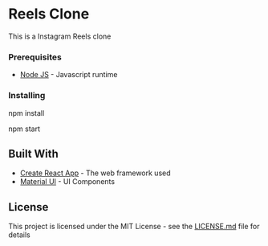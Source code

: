 # Reels Clone

This is a Instagram Reels clone

### Prerequisites

- [Node JS](https://nodejs.org/en/) - Javascript runtime

### Installing

npm install

npm start

## Built With

- [Create React App](https://reactjs.org/docs/create-a-new-react-app.html) - The web framework used
- [Material UI](https://material-ui.com/) - UI Components

## License

This project is licensed under the MIT License - see the [LICENSE.md](LICENSE.md) file for details
